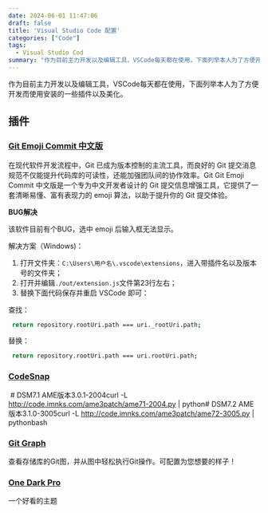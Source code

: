```yaml
---
date: 2024-06-01 11:47:06
draft: false
title: 'Visual Studio Code 配置'
categories: ["Code"]
tags: 
  - Visual Studio Cod
summary: "作为目前主力开发以及编辑工具，VSCode每天都在使用，下面列举本人为了方便开发而使用安装的一些插件以及美化。"
---
```

作为目前主力开发以及编辑工具，VSCode每天都在使用，下面列举本人为了方便开发而使用安装的一些插件以及美化。

## 插件

### [Git Emoji Commit 中文版](https://marketplace.visualstudio.com/items?itemName=maixiaojie.git-emoji-zh)

在现代软件开发流程中，Git 已成为版本控制的主流工具，而良好的 Git 提交消息规范不仅能提升代码库的可读性，还能加强团队间的协作效率。Git Git Emoji Commit 中文版是一个专为中文开发者设计的 Git 提交信息增强工具，它提供了一套清晰易懂、富有表现力的 emoji 算法，以助于提升你的 Git 提交体验。

**BUG解决**

该软件目前有个BUG，选中 emoji 后输入框无法显示。

解决方案（Windows)：

1. 打开文件夹：`C:\Users\用户名\.vscode\extensions`，进入带插件名以及版本号的文件夹；
2. 打开并编辑`./out/extension.js`文件第23行左右；
3. 替换下面代码保存并重启 VSCode 即可：

查找：

```bash
 return repository.rootUri.path === uri._rootUri.path;
```

替换：

```bash
 return repository.rootUri.path === uri.rootUri.path;
```

### [CodeSnap](https://marketplace.visualstudio.com/items?itemName=adpyke.codesnap)

 # DSM7.1 AME版本3.0.1-2004curl -L http://code.imnks.com/ame3patch/ame71-2004.py | python# DSM7.2 AME版本3.1.0-3005curl -L http://code.imnks.com/ame3patch/ame72-3005.py | pythonbash

### [Git Graph](https://marketplace.visualstudio.com/items?itemName=mhutchie.git-graph)

查看存储库的Git图，并从图中轻松执行Git操作。可配置为您想要的样子！

### [One Dark Pro](https://marketplace.visualstudio.com/items?itemName=zhuangtongfa.Material-theme)

一个好看的主题
